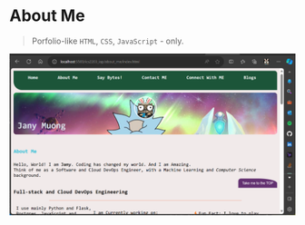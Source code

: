 # About Me
> Porfolio-like `HTML`,  `CSS`, `JavaScript` - only.

<p align="left">
  <img align="center" src="./img_icons/Screenshot 2023-11-24 152412.png" title="Portfolio"/>
</p>